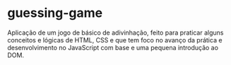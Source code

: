 # guessing-game
Aplicação de um jogo de básico de adivinhação, feito para praticar alguns conceitos e lógicas de HTML, CSS e que tem foco no avanço da prática e desenvolvimento no JavaScript com base e uma pequena introdução ao DOM.
